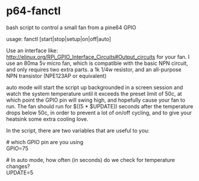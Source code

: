 # p64-fanctl
bash script to control a small fan from a pine64 GPIO

usage: fanctl [start|stop|setup|on|off|auto]

Use an interface like: http://elinux.org/RPi_GPIO_Interface_Circuits#Output_circuits
for your fan.  I use an 80ma 5v micro fan, which is compatible with the basic NPN
circuit, and only requires two extra parts. a 1k 1/4w resistor, and an
all-purpose NPN transistor (NPE123AP or equivalent)


auto mode will start the script up backgrounded in a screen session and
watch the system temperature until it exceeds the preset limit of 50c, at
which point the GPIO pin will swing high, and hopefully cause your fan to
run.   The fan should run for $((5 * $UPDATE)) seconds after the temperature
drops below 50c, in order to prevent a lot of on/off cycling, and to give
your heatsink some extra cooling love.


In the script, there are two variables that are useful to you:

\# which GPIO pin are you using  
GPIO=75


\# In auto mode, how often (in seconds) do we check for temperature changes?  
UPDATE=5

